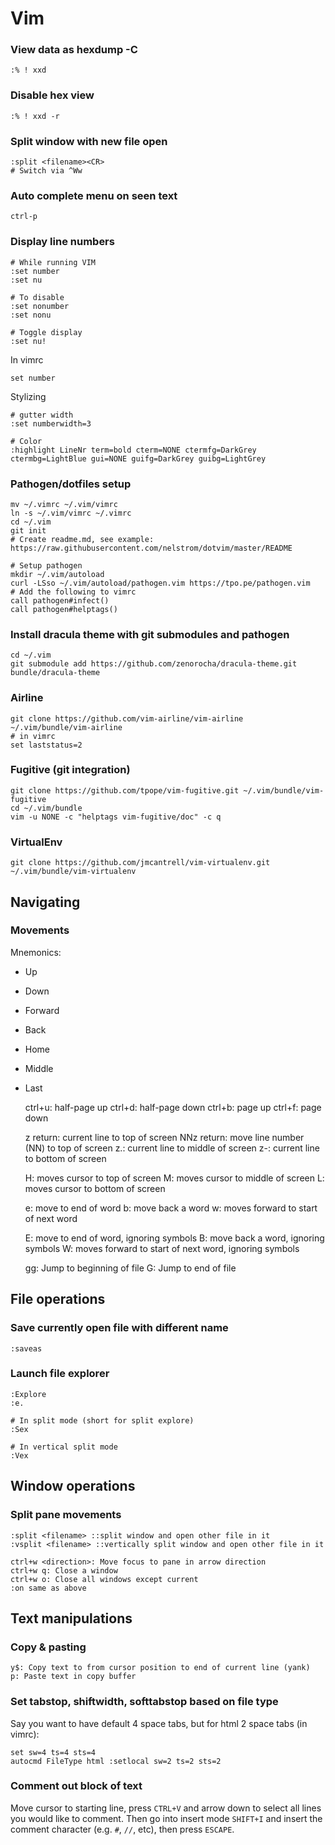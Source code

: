 # Vim

### View data as hexdump -C

    :% ! xxd

### Disable hex view

    :% ! xxd -r

### Split window with new file open

    :split <filename><CR>
    # Switch via ^Ww

### Auto complete menu on seen text

    ctrl-p

### Display line numbers

    # While running VIM
    :set number
    :set nu

    # To disable
    :set nonumber
    :set nonu

    # Toggle display
    :set nu!

In vimrc

    set number

Stylizing
    
    # gutter width
    :set numberwidth=3

    # Color
    :highlight LineNr term=bold cterm=NONE ctermfg=DarkGrey ctermbg=LightBlue gui=NONE guifg=DarkGrey guibg=LightGrey

### Pathogen/dotfiles setup

    mv ~/.vimrc ~/.vim/vimrc
    ln -s ~/.vim/vimrc ~/.vimrc
    cd ~/.vim
    git init
    # Create readme.md, see example: https://raw.githubusercontent.com/nelstrom/dotvim/master/README
    
    # Setup pathogen
    mkdir ~/.vim/autoload
    curl -LSso ~/.vim/autoload/pathogen.vim https://tpo.pe/pathogen.vim
    # Add the following to vimrc
    call pathogen#infect()
    call pathogen#helptags()

### Install dracula theme with git submodules and pathogen

    cd ~/.vim
    git submodule add https://github.com/zenorocha/dracula-theme.git bundle/dracula-theme

### Airline

    git clone https://github.com/vim-airline/vim-airline ~/.vim/bundle/vim-airline
    # in vimrc
    set laststatus=2

### Fugitive (git integration)

    git clone https://github.com/tpope/vim-fugitive.git ~/.vim/bundle/vim-fugitive
    cd ~/.vim/bundle
    vim -u NONE -c "helptags vim-fugitive/doc" -c q

### VirtualEnv

    git clone https://github.com/jmcantrell/vim-virtualenv.git ~/.vim/bundle/vim-virtualenv

## Navigating

### Movements

Mnemonics:

* Up
* Down
* Forward
* Back
* Home
* Middle
* Last

    ctrl+u: half-page up
    ctrl+d: half-page down
    ctrl+b: page up
    ctrl+f: page down

    z return: current line to top of screen
    NNz return: move line number (NN) to top of screen
    z.: current line to middle of screen
    z-: current line to bottom of screen

    H: moves cursor to top of screen
    M: moves cursor to middle of screen
    L: moves cursor to bottom of screen
    
    e: move to end of word
    b: move back a word
    w: moves forward to start of next word

    E: move to end of word, ignoring symbols
    B: move back a word, ignoring symbols
    W: moves forward to start of next word, ignoring symbols

    gg: Jump to beginning of file
    G: Jump to end of file
    
## File operations

### Save currently open file with different name

    :saveas

### Launch file explorer

    :Explore
    :e.

    # In split mode (short for split explore)
    :Sex

    # In vertical split mode
    :Vex

## Window operations

### Split pane movements
    
    :split <filename> ::split window and open other file in it
    :vsplit <filename> ::vertically split window and open other file in it

    ctrl+w <direction>: Move focus to pane in arrow direction
    ctrl+w q: Close a window
    ctrl+w o: Close all windows except current
    :on same as above

## Text manipulations

### Copy & pasting

    y$: Copy text to from cursor position to end of current line (yank)
    p: Paste text in copy buffer

### Set tabstop, shiftwidth, softtabstop based on file type

Say you want to have default 4 space tabs, but for html 2 space tabs (in vimrc):

    set sw=4 ts=4 sts=4
    autocmd FileType html :setlocal sw=2 ts=2 sts=2

### Comment out block of text

Move cursor to starting line, press `CTRL+V` and arrow down to select all lines you would like to comment. Then go into insert mode `SHIFT+I` and insert the comment character (e.g. `#`, `//`, etc), then press `ESCAPE`.
